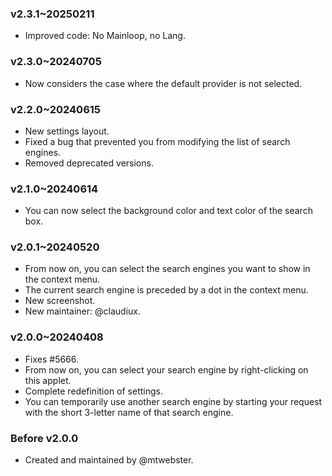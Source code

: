 ### v2.3.1~20250211
  * Improved code: No Mainloop, no Lang.

### v2.3.0~20240705
  * Now considers the case where the default provider is not selected.

### v2.2.0~20240615
  * New settings layout.
  * Fixed a bug that prevented you from modifying the list of search engines.
  * Removed deprecated versions.

### v2.1.0~20240614
  * You can now select the background color and text color of the search box.

### v2.0.1~20240520
  * From now on, you can select the search engines you want to show in the context menu.
  * The current search engine is preceded by a dot in the context menu.
  * New screenshot.
  * New maintainer: @claudiux.

### v2.0.0~20240408
  * Fixes #5666.
  * From now on, you can select your search engine by right-clicking on this applet.
  * Complete redefinition of settings.
  * You can temporarily use another search engine by starting your request with the short 3-letter name of that search engine.

### Before v2.0.0
  * Created and maintained by @mtwebster.
